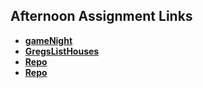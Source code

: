 ## Afternoon Assignment Links

* **[gameNight]( https://github.com/khilek/gameNight )**
* **[GregsListHouses]( https://github.com/khilek/spring24_gregslistMVC )**
* **[Repo](https://github.com/khilek/<ASSIGNMENT_REPO>)**
* **[Repo](https://github.com/khilek/<ASSIGNMENT_REPO>)**
